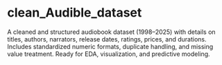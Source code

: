 # clean_Audible_dataset
A cleaned and structured audiobook dataset (1998–2025) with details on titles, authors, narrators, release dates, ratings, prices, and durations. Includes standardized numeric formats, duplicate handling, and missing value treatment. Ready for EDA, visualization, and predictive modeling.
